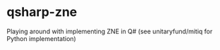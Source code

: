 # qsharp-zne
Playing around with implementing ZNE in Q#  (see unitaryfund/mitiq for Python implementation)
